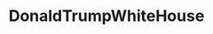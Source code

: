 ---
title: DonaldTrumpWhiteHouse
crosslinks:
- autotldr
- SethKaperDale
- politics
- titlegore
- AutoNewspaper
- HateCrimeHoaxes
- livven
- exmuslim
---